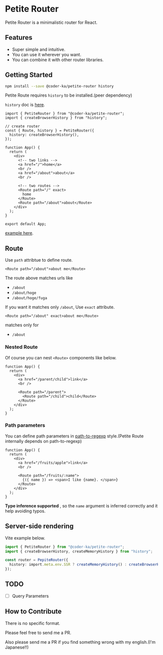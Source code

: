 # Petite Router

Petite Router is a minimalistic router for React.

## Features

- Super simple and intuitive.
- You can use it wherever you want.
- You can combine it with other router libraries.

## Getting Started

```bash
npm install --save @coder-ka/petite-router history
```

Petite Route requires `history` to be installed.(peer dependency)

`history` doc is [here](https://github.com/remix-run/history).

```tsx
import { PetiteRouter } from "@coder-ka/petite-router";
import { createBrowserHistory } from "history";

// create router
const { Route, history } = PetiteRouter({
  history: createBrowserHistory(),
});

function App() {
  return (
    <div>
      <!-- two links -->
      <a href="/">home</a>
      <br />
      <a href="/about">about</a>
      <br />

      <!-- two routes -->
      <Route path="/" exact>
        home
      </Route>
      <Route path="/about">about</Route>
    </div>
  );
}

export default App;
```

[example here](../example).

## Route

Use `path` attribtue to define route.

`<Route path="/about">about me</Route>`

The route above matches urls like

- `/about`
- `/about/hoge`
- `/about/hoge/fuga`

If you want it matches only `/about`, Use `exact` attribute.

`<Route path="/about" exact>about me</Route>`

matches only for

- `/about`

### Nested Route

Of course you can nest `<Route>` components like below.

```tsx
function App() {
  return (
    <div>
      <a href="/parent/child">link</a>
      <br />

      <Route path="/parent">
        <Route path="/child">child</Route>
      </Route>
    </div>
  );
}
```

### Path parameters

You can define path parameters in [path-to-regexp](https://github.com/pillarjs/path-to-regexp) style.(Petite Route internally depends on path-to-regexp)

```tsx
function App() {
  return (
    <div>
      <a href="/fruits/apple">link</a>
      <br />

      <Route path="/fruits/:name">
        {({ name }) => <span>I like {name}. </span>}
      </Route>
    </div>
  );
}
```

**Type inference supported** , so the `name` argument is inferred correctly and it help avoiding typos.

## Server-side rendering

Vite example below.

```ts
import { PetiteRouter } from "@coder-ka/petite-router";
import { createBrowserHistory, createMemoryHistory } from "history";

const router = PepiteRouter({
  history: import.meta.env.SSR ? createMemoryHistory() : createBrowserHistory(),
});
```

## TODO

- [ ] Query Parameters

## How to Contribute

There is no specific format.

Please feel free to send me a PR.

Also please send me a PR if you find something wrong with my english.(I'm Japanese!!)
